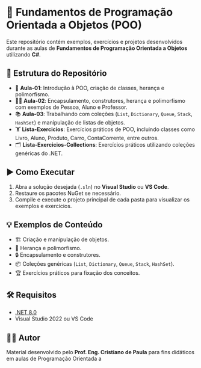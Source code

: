 # 🚀 Fundamentos de Programação Orientada a Objetos (POO)

Este repositório contém exemplos, exercícios e projetos desenvolvidos durante as aulas de **Fundamentos de Programação Orientada a Objetos** utilizando **C#**.

## 📁 Estrutura do Repositório

- 📝 **Aula-01**: Introdução à POO, criação de classes, herança e polimorfismo.
- 🧑‍💻 **Aula-02**: Encapsulamento, construtores, herança e polimorfismo com exemplos de Pessoa, Aluno e Professor.
- 📚 **Aula-03**: Trabalhando com coleções (`List`, `Dictionary`, `Queue`, `Stack`, `HashSet`) e manipulação de listas de objetos.
- 🏋️ **Lista-Exercicios**: Exercícios práticos de POO, incluindo classes como Livro, Aluno, Produto, Carro, ContaCorrente, entre outros.
- 🗂️ **Lista-Exercicios-Collections**: Exercícios práticos utilizando coleções genéricas do .NET.

## ▶️ Como Executar

1. Abra a solução desejada (`.sln`) no **Visual Studio** ou **VS Code**.
2. Restaure os pacotes NuGet se necessário.
3. Compile e execute o projeto principal de cada pasta para visualizar os exemplos e exercícios.

## 💡 Exemplos de Conteúdo

- 🏗️ Criação e manipulação de objetos.
- 🧬 Herança e polimorfismo.
- 🔒 Encapsulamento e construtores.
- 📦 Coleções genéricas (`List`, `Dictionary`, `Queue`, `Stack`, `HashSet`).
- 🏆 Exercícios práticos para fixação dos conceitos.

## 🛠️ Requisitos

- [.NET 8.0](https://dotnet.microsoft.com/download/dotnet/8.0)
- Visual Studio 2022 ou VS Code

## 👨‍🏫 Autor

Material desenvolvido pelo **Prof. Eng. Cristiano de Paula** para fins didáticos em aulas de Programação Orientada a